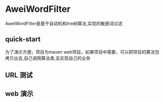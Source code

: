 # AweiWordFilter

AweiWordFilter是基于自动机和trie树算法,实现的敏感词过滤

## quick-start
为了演示方便，项目为maven web项目，如果项目中需要，可以把项目的算法包拷贝出去,自己调用算法类,去实现自己的业务


## URL 测试

## web 演示
